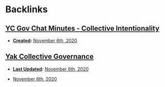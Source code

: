 
# Backlinks
## [YC Gov Chat Minutes - Collective Intentionality](<YC Gov Chat Minutes - Collective Intentionality.md>)
- **[Created](<Created.md>):** [November 6th, 2020](<November 6th, 2020.md>)

## [Yak Collective Governance](<Yak Collective Governance.md>)
- **[Last Updated](<Last Updated.md>):** [November 6th, 2020](<November 6th, 2020.md>)

- [November 6th, 2020](<November 6th, 2020.md>)

